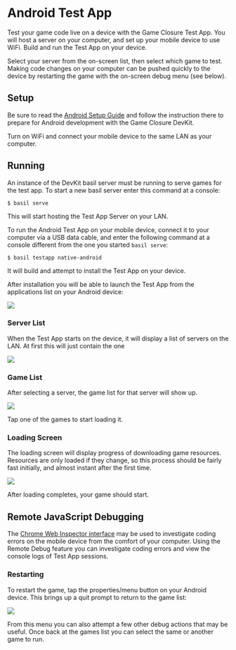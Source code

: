 # Android Test App

Test your game code live on a device with the Game Closure Test App.  You will host a server on your computer, and set up your mobile device to use WiFi.  Build and run the Test App on your device.

Select your server from the on-screen list, then select which game to test.  Making code changes on your computer can be pushed quickly to the device by restarting the game with the on-screen debug menu (see below).

## Setup

Be sure to read the [Android Setup Guide](./android-setup.html) and follow the instruction there to prepare for Android development with the Game Closure DevKit.

Turn on WiFi and connect your mobile device to the same LAN as your computer.

## Running

An instance of the DevKit basil server must be running to serve games for the test app.  To start a new basil server enter this command at a console:

~~~
$ basil serve
~~~

This will start hosting the Test App Server on your LAN.

To run the Android Test App on your mobile device, connect it to your computer via a USB data cable, and enter the following command at a console different from the one you started `basil serve`:

~~~
$ basil testapp native-android
~~~

It will build and attempt to install the Test App on your device.

After installation you will be able to launch the Test App from the applications list on your Android device:

<img src="./assets/android/android-test-app-icon.png"></img>

### Server List

When the Test App starts on the device, it will display a list of servers on the LAN.  At first this will just contain the one 

<img src="./assets/android/android-test-app-servers.png"></img>

### Game List

After selecting a server, the game list for that server will show up.

<img src="./assets/android/android-test-app-games.png"></img>

Tap one of the games to start loading it.

### Loading Screen

The loading screen will display progress of downloading game resources.  Resources are only loaded if they change, so this process should be fairly fast initially, and almost instant after the first time.

<img src="./assets/android/android-test-app-loading.png"></img>

After loading completes, your game should start.

## Remote JavaScript Debugging

The [Chrome Web Inspector interface](./android-remote-debug.html) may be used to investigate coding errors on the mobile device from the comfort of your computer.  Using the Remote Debug feature you can investigate coding errors and view the console logs of Test App sessions.

### Restarting

To restart the game, tap the properties/menu button on your Android device.  This brings up a quit prompt to return to the game list:

<img src="./assets/android/android-test-app-menu.png"></img>

From this menu you can also attempt a few other debug actions that may be useful.  Once back at the games list you can select the same or another game to run.
